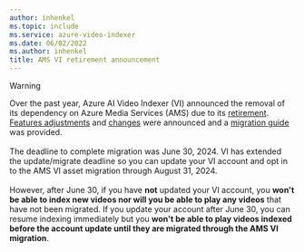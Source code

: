 ```yaml
---
author: inhenkel
ms.topic: include 
ms.service: azure-video-indexer
ms.date: 06/02/2022
ms.author: inhenkel
title: AMS VI retirement announcement
---
```


> [!WARNING]
> Over the past year, Azure AI Video Indexer (VI) announced the removal of its dependency on Azure Media Services (AMS) due to its [retirement](https://aka.ms/ams-retirement). [Features adjustments](https://azure.microsoft.com/updates/videoindexer-2/) and [changes](/azure/azure-video-indexer/azure-video-indexer-azure-media-services-retirement-announcement) were announced and a [migration guide](../azure-video-indexer-ams-retirement-guide.md) was provided.<br/><br/>
> The deadline to complete migration was June 30, 2024. VI has extended the update/migrate deadline so you can update your VI account and opt in to the AMS VI asset migration through August 31, 2024.<br/><br/>
> However, after June 30, if you have **not** updated your VI account, you **won't be able to index new videos nor will you be able to play any videos** that have not been migrated. If you update your account after June 30, you can resume indexing immediately but you **won't be able to play videos indexed before the account update until they are migrated through the AMS VI migration**.